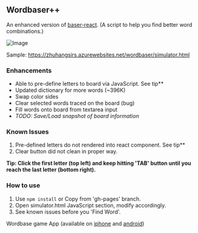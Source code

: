 ## Wordbaser++

An enhanced version of [baser-react](https://github.com/blainesch/baser-react). (A script to help you find better word combinations.)

![Image](https://i.imgur.com/38aMCmN.png)

Sample: https://zhuhangsirs.azurewebsites.net/wordbaser/simulator.html

### Enhancements
- Able to pre-define letters to board via JavaScript. See tip\*\*
- Updated dictionary for more words (~396K)
- Swap color sides
- Clear selected words traced on the board (bug)
- Fill words onto board from textarea input
- *TODO: Save/Load snapshot of board information*

### Known Issues
1. Pre-defined letters do not rendered into react component. See tip\*\*
2. Clear button did not clean in proper way.

**Tip: Click the first letter (top left) and keep hitting 'TAB' button until you reach the last letter (bottom right).**

### How to use
1. Use `npm install` or Copy from 'gh-pages' branch.
2. Open simulator.html JavaScript section, modify accordingly.
3. See known issues before you 'Find Word'.

Wordbase game App (available on
[iphone](https://itunes.apple.com/us/app/wordbase/id777638764?mt=8) and
[android](https://play.google.com/store/apps/details?id=com.wordbaseapp&hl=en))
